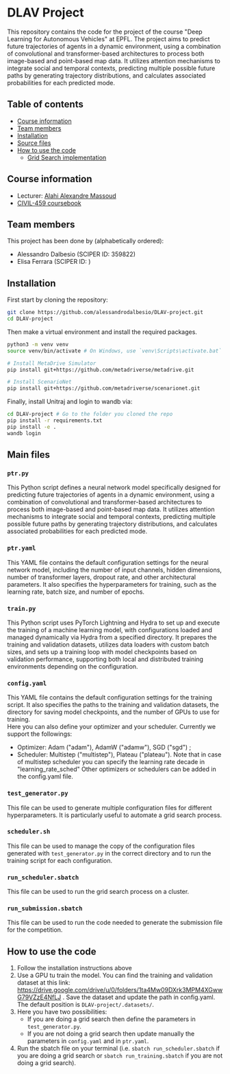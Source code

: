 # DLAV Project

This repository contains the code for the project of the course "Deep Learning for Autonomous Vehicles" at EPFL. The project aims to predict future trajectories of agents in a dynamic environment, using a combination of convolutional and transformer-based architectures to process both image-based and point-based map data. It utilizes attention mechanisms to integrate social and temporal contexts, predicting multiple possible future paths by generating trajectory distributions, and calculates associated probabilities for each predicted mode.

## Table of contents
* [Course information](#course-information)
* [Team members](#team-members)
* [Installation](#installation)
* [Source files](#source-files)
* [How to use the code](#how-to-use-the-code)
  * [Grid Search implementation](#grid-search-implementation)

## Course information
* Lecturer: [Alahi Alexandre Massoud][jpt]
* [CIVIL-459 coursebook][coursebook]

[jpt]: https://people.epfl.ch/129343
[coursebook]: https://edu.epfl.ch/coursebook/en/deep-learning-for-autonomous-vehicles-CIVIL-459

## Team members
This project has been done by (alphabetically ordered):
- Alessandro Dalbesio (SCIPER ID: 359822)
- Elisa Ferrara (SCIPER ID: )

## Installation

First start by cloning the repository:
```bash
git clone https://github.com/alessandrodalbesio/DLAV-project.git
cd DLAV-project
```

Then make a virtual environment and install the required packages. 
```bash
python3 -m venv venv
source venv/bin/activate # On Windows, use `venv\Scripts\activate.bat` instead

# Install MetaDrive Simulator
pip install git+https://github.com/metadriverse/metadrive.git

# Install ScenarioNet
pip install git+https://github.com/metadriverse/scenarionet.git

```

Finally, install Unitraj and login to wandb via:
```bash
cd DLAV-project # Go to the folder you cloned the repo
pip install -r requirements.txt
pip install -e .
wandb login
```

## Main files
### `ptr.py`
This Python script defines a neural network model specifically designed for predicting future trajectories of agents in a dynamic environment, using a combination of convolutional and transformer-based architectures to process both image-based and point-based map data. It utilizes attention mechanisms to integrate social and temporal contexts, predicting multiple possible future paths by generating trajectory distributions, and calculates associated probabilities for each predicted mode.
### `ptr.yaml`
This YAML file contains the default configuration settings for the neural network model, including the number of input channels, hidden dimensions, number of transformer layers, dropout rate, and other architectural parameters. It also specifies the hyperparameters for training, such as the learning rate, batch size, and number of epochs.
### `train.py`
This Python script uses PyTorch Lightning and Hydra to set up and execute the training of a machine learning model, with configurations loaded and managed dynamically via Hydra from a specified directory. It prepares the training and validation datasets, utilizes data loaders with custom batch sizes, and sets up a training loop with model checkpoints based on validation performance, supporting both local and distributed training environments depending on the configuration.
### `config.yaml`
This YAML file contains the default configuration settings for the training script. It also specifies the paths to the training and validation datasets, the directory for saving model checkpoints, and the number of GPUs to use for training. <br>
Here you can also define your optimizer and your scheduler. Currently we support the followings: 
- Optimizer: Adam ("adam"), AdamW ("adamw"), SGD ("sgd") ;
- Scheduler: Multistep ("multistep"), Plateau ("plateau").
Note that in case of multistep scheduler you can specify the learning rate decade in "learning_rate_sched"
Other optimizers or schedulers can be added in the config.yaml file.

### `test_generator.py`
This file can be used to generate multiple configuration files for different hyperparameters. It is particularly useful to automate a grid search process.
### `scheduler.sh`
This file can be used to manage the copy of the configuration files generated with `test_generator.py` in the correct directory and to run the training script for each configuration.
### `run_scheduler.sbatch`
This file can be used to run the grid search process on a cluster.
### `run_submission.sbatch`
This file can be used to run the code needed to generate the submission file for the competition.



## How to use the code
1) Follow the installation instructions above
2) Use a GPU tu train the model. You can find the training and validation dataset at this link: https://drive.google.com/drive/u/0/folders/1ta4Mw09DXrk3MPM4XGwwG79VZzE4NfLJ . Save the dataset and update the path in config.yaml. The default position is `DLAV-project/.datasets/`.
3) Here you have two possibilities:
    - If you are doing a grid search then define the parameters in `test_generator.py`.
    - If you are not doing a grid search then update manually the parameters in `config.yaml` and in `ptr.yaml`.
4) Run the sbatch file on your terminal (i.e. `sbatch run_scheduler.sbatch` if you are doing a grid search or `sbatch run_training.sbatch` if you are not doing a grid search).





